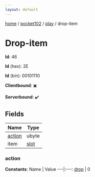 ```yaml
---
layout: default
---
```


[home](/)  /  [pocket102](/protocol/pocket102)  /  [play](/protocol/pocket102/play)  /  drop-item

# Drop-item

**Id**: 46

**Id** (hex): 2E

**Id** (bin): 00101110

**Clientbound**: ✖️

**Serverbound**: ✔️

## Fields

Name | Type
---|---
[action](#action) | ubyte
item | [slot](/protocol/pocket102/types/slot)

### action

**Constants**:
Name | Value
---|:---:
[drop](action_drop) | 0

